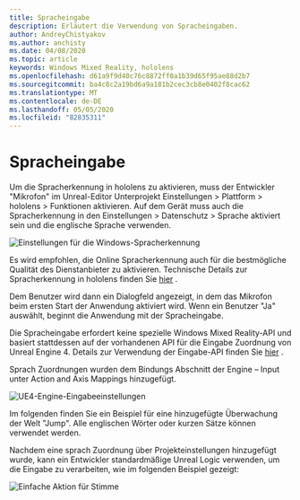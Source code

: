 ```yaml
---
title: Spracheingabe
description: Erläutert die Verwendung von Spracheingaben.
author: AndreyChistyakov
ms.author: anchisty
ms.date: 04/08/2020
ms.topic: article
keywords: Windows Mixed Reality, hololens
ms.openlocfilehash: d61a9f9d40c76c8872ff0a1b39d65f95ae88d2b7
ms.sourcegitcommit: ba4c8c2a19bd6a9a181b2cec3cb8e0402f8cac62
ms.translationtype: MT
ms.contentlocale: de-DE
ms.lasthandoff: 05/05/2020
ms.locfileid: "82835311"
---
```

# <a name="voice-input"></a>Spracheingabe

Um die Spracherkennung in hololens zu aktivieren, muss der Entwickler "Mikrofon" im Unreal-Editor Unterprojekt Einstellungen > Plattform > hololens > Funktionen aktivieren. Auf dem Gerät muss auch die Spracherkennung in den Einstellungen > Datenschutz > Sprache aktiviert sein und die englische Sprache verwenden.

![Einstellungen für die Windows-Spracherkennung](images/unreal/speech-recognition-settings.png)

Es wird empfohlen, die Online Spracherkennung auch für die bestmögliche Qualität des Dienstanbieter zu aktivieren. Technische Details zur Spracherkennung in hololens finden Sie [hier](voice-input.md) .

Dem Benutzer wird dann ein Dialogfeld angezeigt, in dem das Mikrofon beim ersten Start der Anwendung aktiviert wird. Wenn ein Benutzer "Ja" auswählt, beginnt die Anwendung mit der Spracheingabe.

Die Spracheingabe erfordert keine spezielle Windows Mixed Reality-API und basiert stattdessen auf der vorhandenen API für die Eingabe Zuordnung von Unreal Engine 4. Details zur Verwendung der Eingabe-API finden Sie [hier](https://docs.unrealengine.com/en-US/Gameplay/Input/index.html) .

Sprach Zuordnungen wurden dem Bindungs Abschnitt der Engine – Input unter Action and Axis Mappings hinzugefügt. 

![UE4-Engine-Eingabeeinstellungen](images/unreal/engine-input.png)
 
Im folgenden finden Sie ein Beispiel für eine hinzugefügte Überwachung der Welt "Jump". Alle englischen Wörter oder kurzen Sätze können verwendet werden. 

Nachdem eine sprach Zuordnung über Projekteinstellungen hinzugefügt wurde, kann ein Entwickler standardmäßige Unreal Logic verwenden, um die Eingabe zu verarbeiten, wie im folgenden Beispiel gezeigt: 
 
![Einfache Aktion für Stimme](images/unreal/input-action-bp.png)

